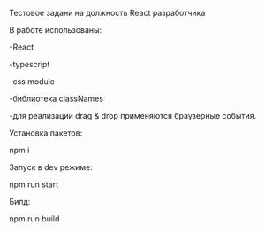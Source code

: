 Тестовое задани на должность React разработчика

В работе использованы:

-React

-typescript

-css module

-библиотека classNames

-для реализации drag & drop применяются браузерные события.


Установка пакетов:

npm i


Запуск в dev режиме:

npm run start


Билд:

npm run build
       
       
